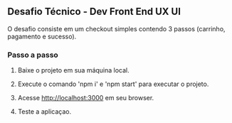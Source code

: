 ## Desafio Técnico - Dev Front End UX UI

O desafio consiste em um checkout simples contendo 3 passos (carrinho, pagamento e sucesso).

### Passo a passo

1. Baixe o projeto em sua máquina local. 

2. Execute o comando 'npm i' e 'npm start' para executar o projeto.

3. Acesse [http://localhost:3000](http://localhost:3000) em seu browser. 

4. Teste a aplicaçao. 